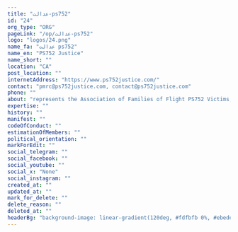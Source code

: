 ```yaml
---
title: "عدالت-ps752"
id: "24"
org_type: "ORG"
pageLink: "/op/عدالت-ps752"
logo: "logos/24.png"
name_fa: "عدالت ps752"
name_en: "PS752 Justice"
name_short: ""
location: "CA"
post_location: ""
internetAddress: "https://www.ps752justice.com/"
contact: "pmrc@ps752justice.com, contact@ps752justice.com"
phone: ""
about: "represents the Association of Families of Flight PS752 Victims, a non-profit organization dedicated to seeking justice for the victims of Ukraine International Airlines Flight 752, which was tragically shot down by the Iranian Revolutionary Guard Corps (IRGC) in January 2020."
expertise: ""
history: ""
manifest: ""
codeOfConduct: ""
estimationOfMembers: ""
political_orientation: ""
markForEdit: ""
social_telegram: ""
social_facebook: ""
social_youtube: ""
social_x: "None"
social_instagram: ""
created_at: ""
updated_at: ""
mark_for_delete: ""
delete_reason: ""
deleted_at: ""
headerBg: "background-image: linear-gradient(120deg, #fdfbfb 0%, #ebedee 100%);"
---
```


